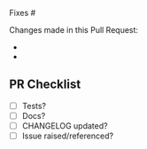 
<!-- Does this PR fix an issue or relate to an existing discussion? Please link it below after "Fixes #" -->

Fixes #

Changes made in this Pull Request:
<!-- Summarise changes made with dot points below -->
 -
 -


PR Checklist
------------
 - [ ] Tests?
 - [ ] Docs?
 - [ ] CHANGELOG updated?
 - [ ] Issue raised/referenced?
